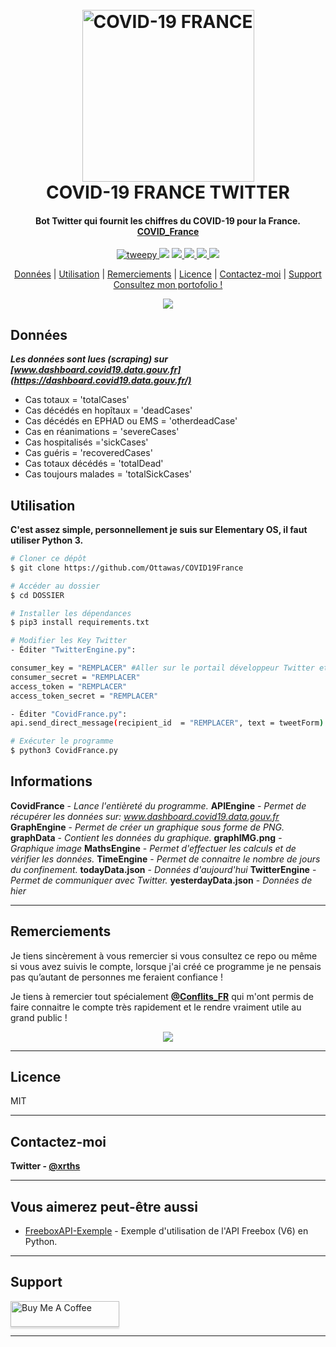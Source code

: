 
  
<h1 align="center">
  <br>
  <a href="www.xrths.fr"><img src="https://i.ibb.co/QPLPSNn/t-l-chargement-2.png)" alt="COVID-19 FRANCE" width="275"></a>
  <br>
  COVID-19 FRANCE TWITTER
  <br>
</h1>

<h4 align="center">Bot Twitter qui fournit les chiffres du COVID-19 pour la France. 
<br>
<a href="https://twitter.com/COVID_France" target="_blank">COVID_France</a></h4>

<p align="center">
  <a href="https://badge.fury.io/py/tweepy">
    <img src="https://badge.fury.io/py/tweepy.svg"
         alt="tweepy">
  </a>
  <a href="https://badge.fury.io/py/matplotlib"><img src="https://badge.fury.io/py/matplotlib.svg"></a>
  <a href="https://badge.fury.io/py/numpy">
      <img src="https://badge.fury.io/py/numpy.svg">
  </a>
  <a href="https://badge.fury.io/py/csv">
    <img src="https://badge.fury.io/py/csv.svg">
  </a>
    <a href="https://badge.fury.io/py/BeautifulSoup">
    <img src="https://badge.fury.io/py/BeautifulSoup.svg">
  </a>
    </a>
    <a href="https://badge.fury.io/py/requests">
    <img src="https://badge.fury.io/py/requests.svg">
  </a>
</p>

<p align="center">
  <a href="#données">Données</a> |
  <a href="#utilisation">Utilisation</a> |
  <a href="#remerciements">Remerciements</a> |
  <a href="#licence">Licence</a>  |
  <a href="#contactez-moi">Contactez-moi</a> |
  <a href="#support">Support</a> 
  <br>
  <a href="https://www.xrths.fr">Consultez mon portofolio !</a> 
</p>

<p align="center">
  <img src="https://i.ibb.co/M58RZFz/screely-1586216563483.png">
</p>

## Données
***Les données sont lues (scraping) sur [www.dashboard.covid19.data.gouv.fr](https://dashboard.covid19.data.gouv.fr/)***

* Cas totaux = 'totalCases'
* Cas décédés en hopîtaux = 'deadCases'
* Cas décédés en EPHAD ou EMS = 'otherdeadCase'
* Cas en réanimations = 'severeCases'
* Cas hospitalisés ='sickCases'
* Cas guéris = 'recoveredCases'
* Cas totaux décédés = 'totalDead'
* Cas toujours malades = 'totalSickCases'


## Utilisation

**C'est assez simple, personnellement je suis sur Elementary OS, il faut utiliser Python 3.**

```bash
# Cloner ce dépôt
$ git clone https://github.com/Ottawas/COVID19France

# Accéder au dossier
$ cd DOSSIER

# Installer les dépendances
$ pip3 install requirements.txt

# Modifier les Key Twitter
- Éditer "TwitterEngine.py":

consumer_key = "REMPLACER" #Aller sur le portail développeur Twitter et remplacer.
consumer_secret = "REMPLACER"
access_token = "REMPLACER"
access_token_secret = "REMPLACER"

- Éditer "CovidFrance.py":
api.send_direct_message(recipient_id  = "REMPLACER", text = tweetForm) #Remplacer par l'ID d'un compte qui recevra le tweet par DM (permet de le prévisualiser)

# Exécuter le programme
$ python3 CovidFrance.py
```


## Informations

**CovidFrance** - *Lance l'entièreté du programme.*
**APIEngine** - *Permet de récupérer les données sur: www.dashboard.covid19.data.gouv.fr*
**GraphEngine** - *Permet de créer un graphique sous forme de PNG.*
**graphData** - *Contient les données du graphique.*
**graphIMG.png** - *Graphique image*
**MathsEngine** - *Permet d'effectuer les calculs et de vérifier les données.*
**TimeEngine** - *Permet de connaitre le nombre de jours du confinement.*
**todayData.json** - *Données d'aujourd'hui*
**TwitterEngine** - *Permet de communiquer avec Twitter.*
**yesterdayData.json** - *Données de hier*

---
## Remerciements

Je tiens sincèrement à vous remercier si vous consultez ce repo ou même si vous avez suivis le compte, lorsque j'ai créé ce programme je ne pensais pas qu’autant de personnes me feraient confiance ! 

Je tiens à remercier tout spécialement **[@Conflits_FR](https://twitter.com/Conflits_FR)** qui m'ont permis de faire connaitre le compte très rapidement et le rendre vraiment utile au grand public !

<p align="center">
  <img src="https://i.ibb.co/qx04YmD/screely-1586219758514.png">
</p>


---
## Licence
MIT

---
## Contactez-moi
**Twitter - [@xrths](https://twitter.com/xrths)**

---
## Vous aimerez peut-être aussi
- [FreeboxAPI-Exemple](https://github.com/Ottawas/FreeboxAPI-Exemple) - Exemple d'utilisation de l'API Freebox (V6) en Python.
--- 

## Support
<a href="https://www.buymeacoffee.com/xrths" target="_blank"><img src="https://www.buymeacoffee.com/assets/img/custom_images/purple_img.png" alt="Buy Me A Coffee" style="height: 41px !important;width: 174px !important;box-shadow: 0px 3px 2px 0px rgba(190, 190, 190, 0.5) !important;-webkit-box-shadow: 0px 3px 2px 0px rgba(190, 190, 190, 0.5) !important;" ></a>

---
